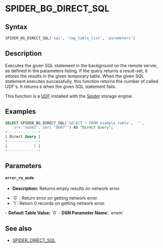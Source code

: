 # SPIDER_BG_DIRECT_SQL

## Syntax

```sql
SPIDER_BG_DIRECT_SQL('sql', 'tmp_table_list', 'parameters')
```

## Description

Executes the given SQL statement in the background on the remote server, as defined in the parameters listing.  If the query returns a result-set, it sttores the results in the given temporary table.  When the given SQL statement executes successfully, this function returns the number of called UDF's.  It returns `0` when the given SQL statement fails.

This function is a [UDF](/programming-customizing-mariadb/user-defined-functions/) installed with the [Spider](/columns-storage-engines-and-plugins/storage-engines/spider/) storage engine.

## Examples

```sql
SELECT SPIDER_BG_DIRECT_SQL('SELECT * FROM example_table',  '', 
   'srv "node1", port "8607"') AS "Direct Query";
+--------------+
| Direct Query | 
+--------------+
|            1 |
+--------------+
```

## Parameters

#### `error_rw_mode`

- <strong>Description:</strong> Returns empty results on network error.
<ul start="1"><li>`0` : Return error on getting network error.
</li><li>`1`: Return 0 records on getting network error.
</li></ul>
- <strong>Default Table Value:</strong> `0`
- <strong>DSN Parameter Name:</strong> `erwm`

## See also

- [SPIDER_DIRECT_SQL](/columns-storage-engines-and-plugins/storage-engines/spider/spider-functions/spider_direct_sql/)